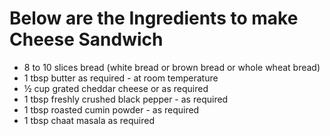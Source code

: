# Below are the **Ingredients** to make Cheese Sandwich

* 8 to 10 slices bread (white bread or brown bread or whole wheat bread)
* 1 tbsp butter as required - at room temperature
* ½ cup grated cheddar cheese or as required
* 1 tbsp freshly crushed black pepper - as required
* 1 tbsp roasted cumin powder - as required
* 1 tbsp chaat masala as required
